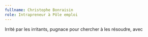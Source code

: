 ```yaml
---
fullname: Christophe Bonraisin
role: Intrapreneur à Pôle emploi
---
```

Irrité par les irritants, pugnace pour chercher à les résoudre, avec <i aria-label="le sourire" class="large smile icon"></i>
